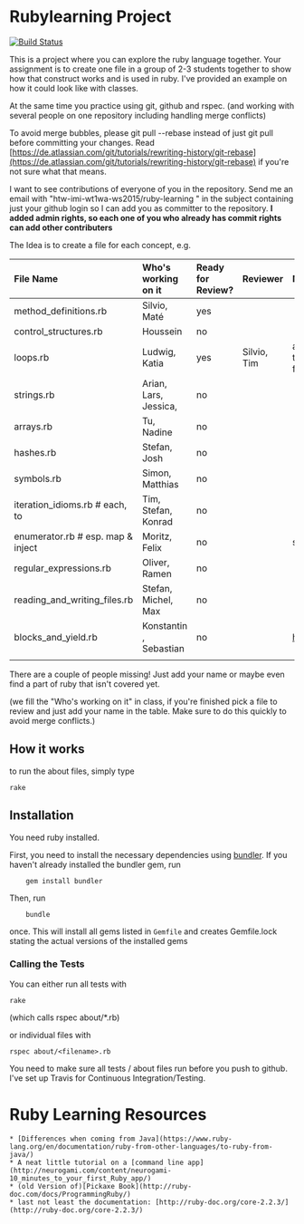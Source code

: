 
# Rubylearning Project

[![Build Status](https://travis-ci.org/htw-imi-wt1wa-ws2015/ruby-learning.svg)](https://travis-ci.org/htw-imi-wt1wa-ws2015/ruby-learning)

This is a project where you can explore the ruby language together.
Your assignment is to create one file in a group of 2-3 students together
to show how that construct works and is used in ruby. I've provided an
example on how it could look like with classes.

At the same time you practice using git, github and rspec.
(and working with several people on one repository including handling merge conflicts)

To avoid merge bubbles, please git pull --rebase instead of just git pull before
committing your changes. Read [https://de.atlassian.com/git/tutorials/rewriting-history/git-rebase](https://de.atlassian.com/git/tutorials/rewriting-history/git-rebase)
if you're not sure what that means.

I want to see contributions of everyone of you in the repository.
Send me an email with "htw-imi-wt1wa-ws2015/ruby-learning
" in the subject containing just your github login so I can add you as committer
to the repository. **I added admin rights, so each one of you who already has commit rights can
add other contributers**

The Idea is to create a file for each concept, e.g.

| File Name                         | Who's working on it     | Ready for Review? | Reviewer | Notes                                                             |
|:----------------------------------|:------------------------|:------------------|:---------|:------------------------------------------------------------------|
| method_definitions.rb             | Silvio, Maté            | yes                |          |                                                                   |
| control_structures.rb             | Houssein                | no                |          |                                                                   |
| loops.rb                          | Ludwig, Katia           | yes                | Silvio, Tim    | added downto / Tim: Removed "upto, downto, each, times" because these are iteration idioms and not "loops". Check iteration_idioms.rb for those. #pedantic                                                        |
| strings.rb                        | Arian, Lars, Jessica,   | no                |          |                                                                   |
| arrays.rb                         | Tu, Nadine              | no                |          |                                                                   |
| hashes.rb                         | Stefan, Josh            | no                |          |                                                                   |
| symbols.rb                        | Simon, Matthias         | no                |          |                                                                   |
| iteration_idioms.rb # each, to    | Tim, Stefan, Konrad     | no                |          |                                                                   |
| enumerator.rb # esp. map & inject | Moritz, Felix           | no                |          | see http://ruby-doc.org/core-2.2.3/Enumerable.html                |
| regular_expressions.rb            | Oliver, Ramen           | no                |          |                                                                   |
| reading_and_writing_files.rb      | Stefan, Michel, Max     | no                |          |                                                                   |
| blocks_and_yield.rb               | Konstantin  , Sebastian | no                |          | https://github.com/neo/ruby_koans/blob/master/src/about_blocks.rb |
|                                   |                         |                   |          |                                                                   |

There are a couple of people missing! Just add your name or maybe even find a
part of ruby that isn't covered yet.

(we fill the "Who's working on it" in class, if you're finished pick a file to review and just add your name in the table. Make sure to do
this quickly to avoid merge conflicts.)

## How it works
to run the about files, simply type

    rake

## Installation

You need ruby installed.

First, you need to install the necessary dependencies using [bundler](http://bundler.io/).
If you haven't already installed the bundler gem, run

        gem install bundler

Then, run

        bundle

once. This will install all gems listed in `Gemfile` and creates Gemfile.lock stating the actual versions of the installed gems

### Calling the Tests

You can either run all tests with

	rake

(which calls rspec about/\*.rb)

or individual files with

    rspec about/<filename>.rb

You need to make sure all tests / about files run before you push to github.
I've set up Travis for Continuous Integration/Testing.



# Ruby Learning Resources

    * [Differences when coming from Java](https://www.ruby-lang.org/en/documentation/ruby-from-other-languages/to-ruby-from-java/)
    * A neat little tutorial on a [command line app](http://neurogami.com/content/neurogami-10_minutes_to_your_first_Ruby_app/)
    * (old Version of)[Pickaxe Book](http://ruby-doc.com/docs/ProgrammingRuby/)
    * last not least the documentation: [http://ruby-doc.org/core-2.2.3/](http://ruby-doc.org/core-2.2.3/)
